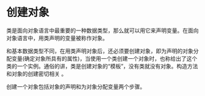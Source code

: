 # 创建对象

类是面向对象语言中最重要的一种数据类型，那么就可以用它来声明变量。在面向对象语言中，用类声明的变量被称作对象。

和基本数据类型不同，在用类声明对象后，还必须要创建对象，即为声明的对象分配变量(确定对象所具有的属性)，当使用一个类创建一个对象时，也称给出了这个类的一个实例。通俗的讲，类是创建对象的“模板”，没有类就没有对象。构造方法和对象的创建密切相关 。



创建一个对象包括对象的声明和为对象分配变量两个步骤。